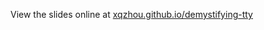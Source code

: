 View the slides online at [xqzhou.github.io/demystifying-tty](https://xqzhou.github.io/demystifying-tty)